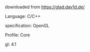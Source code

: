 downloaded from https://glad.dav1d.de/

Language: C/C++

specification: OpenGL

Profile: Core

gl: 4.1

